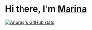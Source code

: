 # Hi there, I'm [Marina](https://t.me/lxque)
[![Anurag's GitHub stats](https://github-readme-stats.vercel.app/api?username=labinochka&show_icons=true&theme=transparent)](https://github.com/labinochka/github-readme-stats)

<!--
**labinochka/labinochka** is a ✨ _special_ ✨ repository because its `README.md` (this file) appears on your GitHub profile.

Here are some ideas to get you started:

- 🔭 I’m currently working on ...
- 🌱 I’m currently learning ...
- 👯 I’m looking to collaborate on ...
- 🤔 I’m looking for help with ...
- 💬 Ask me about ...
- 📫 How to reach me: ...
- 😄 Pronouns: ...
- ⚡ Fun fact: ...
-->
